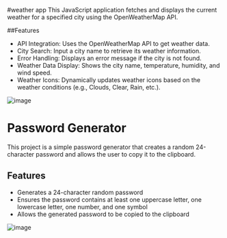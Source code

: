 #weather app
This JavaScript application fetches and displays the current weather for a specified city using the OpenWeatherMap API.

##Features
  - API Integration: Uses the OpenWeatherMap API to get weather data.
  - City Search: Input a city name to retrieve its weather information.
  - Error Handling: Displays an error message if the city is not found.
  - Weather Data Display: Shows the city name, temperature, humidity, and wind speed.
  - Weather Icons: Dynamically updates weather icons based on the weather conditions (e.g., Clouds, Clear, Rain, etc.).

![image](https://github.com/mohameddhanyyy/JavaScript-practice-projects/assets/130695667/a7b63e9e-0744-4b4a-8eb3-d0d7ad1af925)


# Password Generator
This project is a simple password generator that creates a random 24-character password and allows the user to copy it to the clipboard.

## Features
  - Generates a 24-character random password
  - Ensures the password contains at least one uppercase letter, one lowercase letter, one number, and one symbol
  - Allows the generated password to be copied to the clipboard

![image](https://github.com/mohameddhanyyy/JavaScript-practice-projects/assets/130695667/c3e6a134-91ea-4a7e-ba88-88a3c36004d8)

